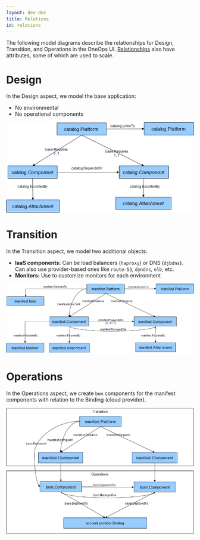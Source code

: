 ```yaml
---
layout: dev-doc
title: Relations
id: relations
---
```


The following model diagrams describe the relationships for Design, Transition, and Operations in the OneOps UI. [Relationships](/developer/key-concepts/index.html) also have attributes, some of which are used to scale.

# Design

In the Design aspect, we model the base application:

* No environmental 
* No operational components

![Design relations](/assets/docs/local/images/design-relations.png)

# Transition

In the Transition aspect, we model two additional objects:

* **IaaS components:** Can be load balancers (`haproxy`) or DNS (`djbdns`). Can also use provider-based ones like `route-53`, `dyndns`, `elb`, etc.
* **Monitors:** Use to customize monitors for each environment

![Transition relations](/assets/docs/local/images/transition-relations.png)

# Operations

In the Operations aspect, we create `bom` components for the manifest components with relation to the Binding (cloud provider).

![Operations relations](/assets/docs/local/images/operations-relations.png)


